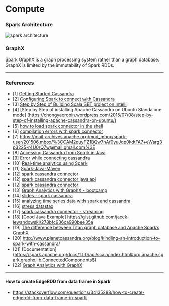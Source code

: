 # Compute

### Spark Architecture
![spark architecture](./images/spark_architecture.png)

### GraphX
Spark GraphX is a graph processing system rather than a graph database. GraphX is limited by the immutability of Spark RDDs.

-----------

### References
* [1] [Getting Started Cassandra](http://wiki.apache.org/cassandra/GettingStarted)
* [2] [Configuring Spark to connect with Cassandra](https://chongyaorobin.wordpress.com/2015/07/16/step-by-step-of-how-to-configure-apache-spark-to-connect-with-cassandra/)
* [3] [Step by Step of Building Scala SBT project on Intellij](https://chongyaorobin.wordpress.com/2015/07/01/hello-world/)
* [4] [Step by Step of installing Apache Cassandra on Ubuntu Standalone mode] (https://chongyaorobin.wordpress.com/2015/07/08/step-by-step-of-installing-apache-cassandra-on-ubuntu/)
* [5] [how to load spark connector in the shell](http://stackoverflow.com/questions/25837436/how-to-load-spark-cassandra-connector-in-the-shell)
* [6] [compilation errors with spark connector](http://stackoverflow.com/questions/26221860/compilation-errors-with-spark-cassandra-connector-and-sbt)
* [7] https://mail-archives.apache.org/mod_mbox/spark-user/201506.mbox/%3CCAM2quyFZ1BQw7hAf0yuJqp0kdtFA7+eWarg3p3225-r4U0rQ7w@mail.gmail.com%3E
* [8] [Accessing Cassandra from Spark in Java](http://www.datastax.com/dev/blog/accessing-cassandra-from-spark-in-java)
* [9] [Error while connecting cassandra](http://stackoverflow.com/questions/16783725/error-while-connecting-to-cassandra-using-java-driver-for-apache-cassandra-1-0-f)
* [10] [Real-time analytics using Spark](http://blog.scottlogic.com/2013/07/29/spark-stream-analysis.html)
* [11] [Spark-Java-Maven](http://sparkjava.com/documentation.html)
* [12] [spark cassandra connector](https://github.com/datastax/spark-cassandra-connector)
* [12] [spark cassandra connector java api](https://github.com/datastax/spark-cassandra-connector/blob/master/doc/7_java_api.md)
* [12] [spark cassandra connector](https://github.com/datastax/spark-cassandra-connector/blob/master/doc/5_saving.md)
* [13] [Graph Analytics with GraphX - bootcamp](http://ampcamp.berkeley.edu/big-data-mini-course/graph-analytics-with-graphx.html)
* [14] [slides - spark cassandra](http://koeninger.github.io/spark-cassandra-example/#14)
* [15] [analyzing time series data with spark and cassandra](http://www.slideshare.net/patrickmcfadin/analyzing-time-series-data-with-apache-spark-and-cassandra)
* [16] [stress datastax](https://github.com/datastax/java-driver/blob/3.0/driver-examples/stress/src/main/java/com/datastax/driver/stress/Stress.java)
* [17] [spark cassandra connector - streaming](https://github.com/datastax/spark-cassandra-connector/blob/master/doc/8_streaming.md)
* [18] [Good Java Example] https://gist.github.com/jacek-lewandowski/278bfc936ca990bee35a
* [19] [The difference between Titan graph database and Apache Spark’s GraphX](http://www.sitelabs.com/?p=14)
* [20] http://www.planetcassandra.org/blog/kindling-an-introduction-to-spark-with-cassandra/
* [21] [Documentation] (https://spark.apache.org/docs/1.1.0/api/scala/index.html#org.apache.spark.graphx.lib.ConnectedComponents$)
* [22] [Graph Analytics with GraphX](https://databricks-training.s3.amazonaws.com/graph-analytics-with-graphx.html)

-----------
#### How to create EdgeRDD from data frame in Spark
* https://stackoverflow.com/questions/34135288/how-to-create-edgerdd-from-data-frame-in-spark

